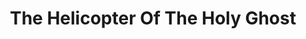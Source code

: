 ---
title: "The Helicopter Of The Holy Ghost"
summary: ""
image: "the-helicopter-of-the-holy-ghost.jpg"
---